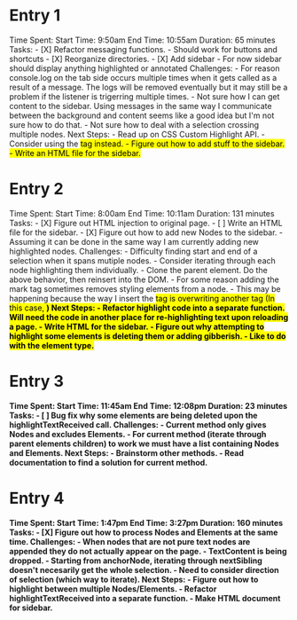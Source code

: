 # Entry 1
Time Spent:
    Start Time: 9:50am
    End Time: 10:55am
    Duration: 65 minutes
Tasks:
    - [X] Refactor messaging functions.
        - Should work for buttons and shortcuts
    - [X]  Reorganize directories.
    - [X] Add sidebar
        - For now sidebar should display anything highlighted or annotated
Challenges:
    - For reason console.log on the tab side occurs multiple times when it gets called as a result of a message. The logs will be removed eventually but it may still be a problem if the listener is trigerring multiple times.
    - Not sure how I can get content to the sidebar. Using messages in the same way I communicate between the background and content seems like a good idea but I'm not sure how to do that.
    - Not sure how to deal with a selection crossing multiple nodes.
Next Steps:
    - Read up on CSS Custom Highlight API.
        - Consider using the <mark> tag instead.
    - Figure out how to add stuff to the sidebar.
    - Write an HTML file for the sidebar.

# Entry 2
Time Spent:
    Start Time: 8:00am
    End Time: 10:11am
    Duration: 131 minutes
Tasks:
    - [X] Figure out HTML injection to original page.
    - [ ] Write an HTML file for the sidebar.
    - [X] Figure out how to add new Nodes to the sidebar.
        - Assuming it can be done in the same way I am currently adding new highlighted nodes.
Challenges:
    - Difficulty finding start and end of a selection when it spans mutiple nodes.
        - Consider iterating through each node highlighting them individually.
        - Clone the parent element. Do the above behavior, then reinsert into the DOM.
    - For some reason adding the mark tag sometimes removes styling elements from a node.
        - This may be happening because the way I insert the <mark> tag is overwriting another tag (In this case, <b>)
Next Steps:
    - Refactor highlight code into a separate function. Will need the code in another place for re-highlighting text upon reloading a page.
    - Write HTML for the sidebar.
    - Figure out why attempting to highlight some elements is deleting them or adding gibberish.
        - Like to do with the element type.

# Entry 3
Time Spent:
    Start Time: 11:45am
    End Time: 12:08pm
    Duration: 23 minutes
Tasks:
    - [ ] Bug fix why some elements are being deleted upon the highlightTextReceived call.
Challenges:
    - Current method only gives Nodes and excludes Elements. 
        - For current method (iterate through parent elements children) to work we must have a list containing Nodes and Elements.
Next Steps:
    - Brainstorm other methods.
    - Read documentation to find a solution for current method.

# Entry 4
Time Spent:
    Start Time: 1:47pm
    End Time: 3:27pm
    Duration: 160 minutes
Tasks:
    - [X] Figure out how to process Nodes and Elements at the same time.
Challenges:
    - When nodes that are not pure text nodes are appended they do not actually appear on the page.
        - TextContent is being dropped.
        - Starting from anchorNode, iterating through nextSibling doesn't necesarily get the whole selection.
        - Need to consider direction of selection (which way to iterate).
Next Steps:
    - Figure out how to highlight between multiple Nodes/Elements.
    - Refactor highlightTextReceived into a separate function.
    - Make HTML document for sidebar.